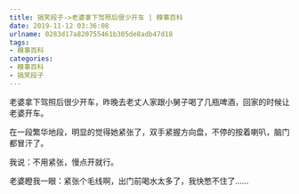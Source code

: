 ```yaml
---
title: 搞笑段子->老婆拿下驾照后很少开车 | 糗事百科
date: 2019-11-12 03:36:08
urlname: 0283d17a820755461b305de8adb47d18
tags: 
- 糗事百科
categories:
- 糗事百科
- 搞笑段子
---
```

老婆拿下驾照后很少开车，昨晚去老丈人家跟小舅子喝了几瓶啤酒，回家的时候让老婆开车。

在一段繁华地段，明显的觉得她紧张了，双手紧握方向盘，不停的按着喇叭，脑门都冒汗了。

我说：不用紧张，慢点开就行。

老婆瞪我一眼：紧张个毛线啊，出门前喝水太多了，我快憋不住了……


